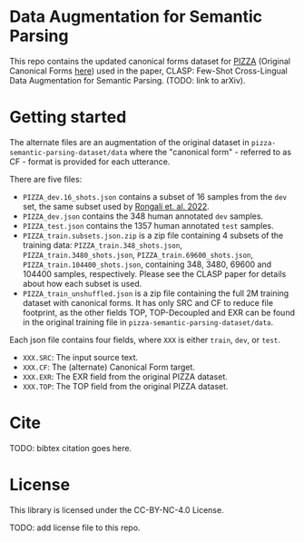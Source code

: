# Data Augmentation for Semantic Parsing

This repo contains the updated canonical forms dataset for [PIZZA](https://github.com/amazon-research/pizza-semantic-parsing-dataset) (Original Canonical Forms [here](https://github.com/amazon-research/resource-constrained-naturalized-semantic-parsing)) used in the paper, CLASP: Few-Shot Cross-Lingual Data Augmentation for Semantic Parsing. (TODO: link to arXiv).

# Getting started
The alternate files are an augmentation of the original dataset in `pizza-semantic-parsing-dataset/data` where the "canonical form" - referred to as CF - format is provided for each utterance.

There are five files:

* `PIZZA_dev.16_shots.json` contains a subset of 16 samples from the `dev` set, the same subset used by [Rongali et. al. 2022](https://github.com/amazon-research/resource-constrained-naturalized-semantic-parsing).
* `PIZZA_dev.json` contains the 348 human annotated `dev` samples.
* `PIZZA_test.json` contains the 1357 human annotated `test` samples.
* `PIZZA_train.subsets.json.zip` is a zip file containing 4 subsets of the training data: `PIZZA_train.348_shots.json`, `PIZZA_train.3480_shots.json`, `PIZZA_train.69600_shots.json`, `PIZZA_train.104400_shots.json`, containing 348, 3480, 69600 and 104400 samples, respectively. Please see the CLASP paper for details about how each subset is used.
* `PIZZA_train_unshuffled.json` is a zip file containing the full 2M training dataset with canonical forms. It has only SRC and CF to reduce file footprint, as the other fields TOP, TOP-Decoupled and EXR can be found in the original training file in `pizza-semantic-parsing-dataset/data`.

Each json file contains four fields, where `XXX` is either `train`, `dev`, or `test`.

* `XXX.SRC`: The input source text.
* `XXX.CF`: The (alternate) Canonical Form target.
* `XXX.EXR`: The EXR field from the original PIZZA dataset.
* `XXX.TOP`: The TOP field from the original PIZZA dataset.



# Cite

TODO: bibtex citation goes here.

# License

This library is licensed under the CC-BY-NC-4.0 License.

TODO: add license file to this repo.
